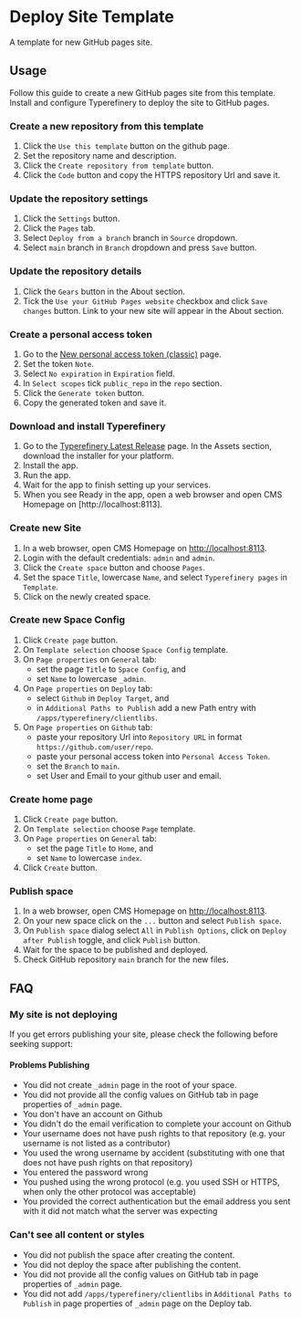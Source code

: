 # Deploy Site Template

A template for new GitHub pages site.

## Usage

Follow this guide to create a new GitHub pages site from this template. Install and configure Typerefinery to deploy the site to GitHub pages.

### Create a new repository from this template

1. Click the `Use this template` button on the github page.
2. Set the repository name and description.
3. Click the `Create repository from template` button.
4. Click the `Code` button and copy the HTTPS repository Url and save it.

### Update the repository settings

1. Click the `Settings` button.
2. Click the `Pages` tab.
3. Select `Deploy from a branch` branch in `Source` dropdown.
4. Select `main` branch in `Branch` dropdown and press `Save` button.

### Update the repository details

1. Click the `Gears` button in the About section.
2. Tick the `Use your GitHub Pages website` checkbox and click `Save changes` button. Link to your new site will appear in the About section.

### Create a personal access token

1. Go to the [New personal access token (classic)](https://github.com/settings/tokens/new) page.
2. Set the token `Note`.
2. Select `No expiration` in `Expiration` field.
3. In `Select scopes` tick `public_repo` in the `repo` section.
5. Click the `Generate token` button.
6. Copy the generated token and save it.

### Download and install Typerefinery

1. Go to the [Typerefinery Latest Release](https://github.com/typerefinery-ai/typerefinery/releases/latest) page.
In the Assets section, download the installer for your platform.
3. Install the app.
4. Run the app.
5. Wait for the app to finish setting up your services.
6. When you see Ready in the app, open a web browser and open CMS Homepage on [http://localhost:8113].

### Create new Site

1. In a web browser, open CMS Homepage on [http://localhost:8113](http://localhost:8113).
2. Login with the default credentials: `admin` and `admin`.
3. Click the `Create space` button and choose `Pages`.
4. Set the space `Title`, lowercase `Name`, and select `Typerefinery pages` in `Template`.
5. Click on the newly created space.

### Create new Space Config

1. Click `Create page` button.
2. On `Template selection` choose `Space Config` template.
3. On `Page properties` on `General` tab:
    * set the page `Title` to `Space Config`, and 
    * set `Name` to lowercase `_admin`.
4. On `Page properties` on `Deploy` tab:
    * select `Github` in `Deploy Target`, and
    * in `Additional Paths to Publish` add a new Path entry with `/apps/typerefinery/clientlibs`.
5. On `Page properties` on `Github` tab:
    * paste your repository Url into `Repository URL` in format `https://github.com/user/repo`.
    * paste your personal access token into `Personal Access Token`.
    * set the `Branch` to `main`.
    * set User and Email to your github user and email.

### Create home page

1. Click `Create page` button.
2. On `Template selection` choose `Page` template.
3. On `Page properties` on `General` tab:
    * set the page `Title` to `Home`, and
    * set `Name` to lowercase `index`.
4. Click `Create` button.

### Publish space

1. In a web browser, open CMS Homepage on [http://localhost:8113](http://localhost:8113).
2. On your new space click on the `...` button and select `Publish space`.
3. On `Publish space` dialog select `All` in `Publish Options`, click on `Deploy after Publish` toggle, and click `Publish` button.
4. Wait for the space to be published and deployed.
5. Check GitHub repository `main` branch for the new files.

## FAQ

### My site is not deploying

If you get errors publishing your site, please check the following before seeking support:

#### Problems Publishing

* You did not create `_admin` page in the root of your space.
* You did not provide all the config values on GitHub tab in page properties of `_admin` page.
* You don't have an account on Github
* You didn't do the email verification to complete your account on Github
* Your username does not have push rights to that repository (e.g. your username is not listed as a contributor)
* You used the wrong username by accident (substituting with one that does not have push rights on that repository)
* You entered the password wrong
* You pushed using the wrong protocol (e.g. you used SSH or HTTPS, when only the other protocol was acceptable)
* You provided the correct authentication but the email address you sent with it did not match what the server was expecting

### Can't see all content or styles

* You did not publish the space after creating the content.
* You did not deploy the space after publishing the content.
* You did not provide all the config values on GitHub tab in page properties of `_admin` page.
* You did not add `/apps/typerefinery/clientlibs` in `Additional Paths to Publish` in page properties of `_admin` page on the Deploy tab.

